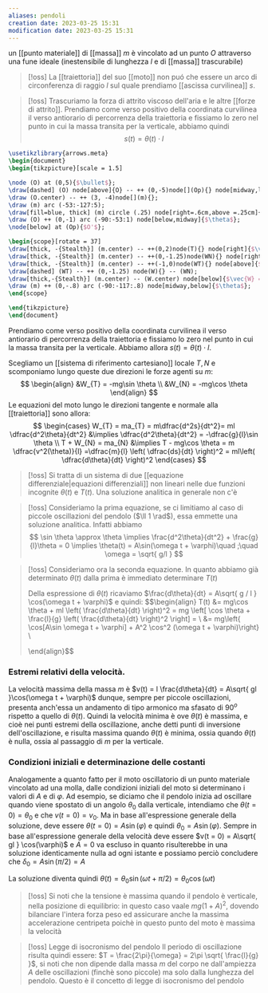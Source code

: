 ```yaml
---
aliases: pendoli
creation date: 2023-03-25 15:31
modification date: 2023-03-25 15:31
---
```

un [[punto materiale]] di [[massa]] $m$ è vincolato ad un punto $O$ attraverso una fune ideale (inestensibile di lunghezza $l$ e di [[massa]] trascurabile)

>[!oss]
>La [[traiettoria]] del suo [[moto]] non puó che essere un arco di circonferenza di raggio $l$ sul quale prendiamo [[ascissa curvilinea]] $s$.

>[!oss]
>Trascuriamo la forza di attrito viscoso dell'aria e le altre [[forze di attrito]].
>Prendiamo come verso positivo della coordinata curvilinea il verso antiorario di percorrenza della traiettoria e fissiamo lo zero nel punto in cui la massa transita per la verticale, abbiamo quindi
>$$s(t) = \theta(t) \cdot l$$

```tikz
\usetikzlibrary{arrows.meta}
\begin{document}
\begin{tikzpicture}[scale = 1.5]

\node (O) at (0,5){$\bullet$};
\draw[dashed] (O) node[above]{O} -- ++ (0,-5)node[](Op){} node[midway,left]{$l$};
\draw (O.center) -- ++ (3, -4)node[](m){};
\draw (m) arc (-53:-127:5);
\draw[fill=blue, thick] (m) circle (.25) node[right=.6cm,above =.25cm]{$m$};
\draw (O) ++ (0,-1) arc (-90:-53:1) node[below,midway]{$\theta$};
\node[below] at (Op){$O'$};

\begin{scope}[rotate = 37]
\draw[thick, -{Stealth}] (m.center) -- ++(0,2)node(T){} node[right]{$\vec{T}$};
\draw[thick, -{Stealth}] (m.center) -- ++(0,-1.25)node(WN){} node[right]{$\vec{W}_n$};
\draw[thick, -{Stealth}] (m.center) -- ++(-1,0)node(WT){} node[above]{$\vec{W}_T$};
\draw[dashed] (WT) -- ++ (0,-1.25) node(W){} -- (WN);
\draw[thick,-{Stealth}] (m.center) -- (W.center) node[below]{$\vec{W} = m\vec{g}$};
\draw (m) ++ (0,-.8) arc (-90:-117:.8) node[midway,below]{$\theta$};
\end{scope}

\end{tikzpicture}
\end{document}
```

Prendiamo come verso positivo della coordinata curvilinea il verso antiorario di percorrenza della traiettoria e fissiamo lo zero nel punto in cui la massa transita per la verticale. Abbiamo allora $s(t) = \theta(t) \cdot l$.

Scegliamo un [[sistema di riferimento cartesiano]] locale $T,N$ e scomponiamo lungo queste due direzioni le forze agenti su $m:$
$$
\begin{align}
&W_{T} = -mg\sin \theta \\
&W_{N} = -mg\cos \theta 
\end{align}
$$
Le equazioni del moto lungo le direzioni tangente e normale alla [[traiettoria]] sono allora:
$$
\begin{cases}
W_{T} = ma_{T} = m\dfrac{d^2s}{dt^2}= ml \dfrac{d^2\theta}{dt^2} &\implies \dfrac{d^2\theta}{dt^2} = -\dfrac{g}{l}\sin \theta \\
T + W_{N} = ma_{N} &\implies T - mg\cos \theta = m \dfrac{v^2(\theta)}{l} =\dfrac{m}{l} \left( \dfrac{ds}{dt}  \right)^2 = ml\left( \dfrac{d\theta}{dt}  \right)^2
\end{cases}
$$

>[!oss]
>Si tratta di un sistema di due [[equazione differenziale|equazioni differenziali]] non lineari nelle due funzioni incognite $\theta(t)$ e $T(t)$. Una soluzione analitica in generale non c'è


>[!oss]
>Consideriamo la prima equazione, se ci limitiamo al caso di piccole oscillazioni del pendolo ($\ll 1 \rad$), essa emmette una soluzione analitica. Infatti abbiamo
> $$ \sin \theta \approx \theta \implies \frac{d^2\theta}{dt^2} + \frac{g}{l}\theta = 0 \implies \theta(t) = A\sin(\omega t + \varphi)\quad ;\quad \omega = \sqrt{ g/l } $$

>[!oss]
>Consideriamo ora la seconda equazione. In quanto abbiamo già determinato $\theta(t)$ dalla prima è immediato determinare $T(t)$
>
>Della espressione di $\theta(t)$ ricaviamo $\frac{d\theta}{dt} = A\sqrt{ g / l  } \cos(\omega t + \varphi)$ e quindi:
> $$\begin{align}
>  T(t) &= mg\cos \theta + ml \left( \frac{d\theta}{dt}  \right)^2 = mg \left[ \cos \theta + \frac{l}{g} \left( \frac{d\theta}{dt}  \right)^2 \right] = \\
>&= mg\left\{ \cos[A\sin \omega t + \varphi] + A^2 \cos^2 (\omega t + \varphi)\right\}  \\
>
>\end{align}$$

### Estremi relativi della velocità.
La velocità massima della massa $m$ è $v(t) = l \frac{d\theta}{dt} = A\sqrt{ gl }\cos(\omega t + \varphi)$ dunque, sempre per piccole oscillazioni, presenta anch'essa un andamento di tipo armonico ma sfasato di $90^o$ rispetto a quello di $\theta(t)$. Quindi la velocità minima è ove $\theta(t)$ è massima, e cioè nei punti estremi della oscillazione, anche detti punti di inversione dell'oscillazione, e risulta massima quando $\theta(t)$ è minima, ossia quando $\theta(t)$ è nulla, ossia al passaggio di $m$ per la verticale.

### Condizioni iniziali e determinazione delle costanti
Analogamente a quanto fatto per il moto oscillatorio di un punto materiale vincolato ad una molla, dalle condizioni iniziali del moto si determinano i valori di $A$ e di $\varphi$.
Ad esempio, se diciamo che il pendolo inizia ad oscillare quando viene spostato di un angolo $\theta_{0}$ dalla verticale, intendiamo che $\theta(t = 0)=\theta_{0}$ e che $v(t = 0) = v_{0}$. Ma in base all'espressione generale della soluzione, deve essere $\theta(t =0) = A\sin(\varphi)$ e quindi $\theta_{0} = A\sin(\varphi)$.
Sempre in base all'espressione generale della velocità deve essere $v(t = 0) = A\sqrt{ gl } \cos(\varphi)$ e $A = 0$ va escluso in quanto risulterebbe in una soluzione identicamente nulla ad ogni istante e possiamo perciò concludere che $\delta_{0} = A\sin(\pi/2) = A$

La soluzione diventa quindi $\theta(t) = \theta_{0} \sin (\omega t  + \pi/2) = \theta_{0} \cos(\omega t)$

>[!oss]
>Si noti che la tensione è massima quando il pendolo è verticale, nella posizione di equilibrio: in questo caso vaale $mg(1 + A)^2$, dovendo bilanciare l'intera forza peso ed assicurare anche la massima accelerazione centripeta poichè in questo punto del moto è massima la velocità

>[!oss] Legge di isocronismo del pendolo
>Il periodo di oscillazione risulta quindi essere: $T = \frac{2\pi}{\omega} = 2\pi \sqrt{ \frac{l}{g} }$, si noti che non dipende dalla massa $m$ del corpo ne dall'ampiezza $A$ delle oscillazioni (finchè sono piccole) ma solo dalla lunghezza del pendolo. Questo è il concetto di legge di isocronismo del pendolo